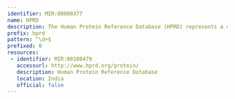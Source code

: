 ```yaml
---
identifier: MIR:00000377
name: HPRD
description: The Human Protein Reference Database (HPRD) represents a centralized platform to visually depict and integrate information pertaining to domain architecture, post-translational modifications, interaction networks and disease association for each protein in the human proteome.
prefix: hprd
pattern: ^\d+$
prefixed: 0
resources:
 - identifier: MIR:00100479
   accessurl: http://www.hprd.org/protein/
   description: Human Protein Reference Database
   location: India
   official: false
---
```

